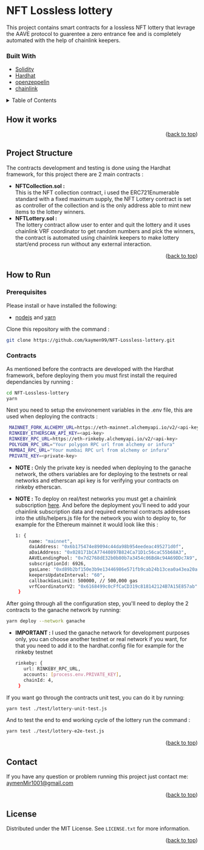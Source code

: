 <div id="top"></div>

<!-- ABOUT THE PROJECT -->

# NFT Lossless lottery

This project contains smart contracts for a lossless NFT lottery that levrage the AAVE protocol to guarentee a zero entrance fee and is completely automated with the help of chainlink keepers.

### Built With

* [Solidity](https://docs.soliditylang.org/)
* [Hardhat](https://hardhat.org/getting-started/)
* [openzeppelin](https://docs.openzeppelin.com)
* [chainlink](https://docs.chain.link/docs/conceptual-overview/)

<details>
  <summary>Table of Contents</summary>
  <ol>
    <li><a href="#how-it-works">How it works</a></li>
    <li><a href="#project-structure">Project structure</a></li>
    <li>
      <a href="#how-to-run">How to Run</a>
      <ul>
       <li><a href="#prerequisites">Prerequisites</a></li>
       <li><a href="#contracts">Contracts</a></li>
      </ul>
    </li>
    <li><a href="#contact">Contact</a></li>
    <li><a href="#license">License</a></li>
  </ol>
</details>

<!-- Working -->

## How it works



<p align="right">(<a href="#top">back to top</a>)</p>

<!-- PROJECT STRUCTURE -->

## Project Structure

The contracts development and testing is done using the Hardhat framework, for this project there are 2 main contracts :
      <ul>
       <li><b>NFTCollection.sol :</b></li>
This is the NFT collection contract, i used the ERC721Enumerable standard with a fixed maximum supply, the NFT Lottery contract is set as  controller of the collection and is the only address able to mint new items to the lottery winners. 
       <li><b>NFTLottery.sol :</b></li>
The lottery contract allow user to enter and quit the lottery and it uses chainlink VRF coordinator to get random numbers and pick the winners, the contract is automated using chainlink keepers to make lottery start/end process run without any external interaction.    
      </ul>
<p align="right">(<a href="#top">back to top</a>)</p>

<!-- USAGE GUIDE -->
## How to Run

### Prerequisites

Please install or have installed the following:
* [nodejs](https://nodejs.org/en/download/) and [yarn](https://classic.yarnpkg.com/en/)

Clone this repository with the command :

   ```sh
   git clone https://github.com/kaymen99/NFT-Lossless-lottery.git
   ```

### Contracts

As mentioned before the contracts are developed with the Hardhat framework, before deploying them you must first install the required dependancies by running :
   ```sh
   cd NFT-Lossless-lottery
   yarn
   ```
   
Next you need to setup the environement variables in the .env file, this are used when deploying the contracts :

   ```sh
    MAINNET_FORK_ALCHEMY_URL=https://eth-mainnet.alchemyapi.io/v2/<api-key>
    RINKEBY_ETHERSCAN_API_KEY=<api-key>
    RINKEBY_RPC_URL=https://eth-rinkeby.alchemyapi.io/v2/<api-key>
    POLYGON_RPC_URL="Your polygon RPC url from alchemy or infura"
    MUMBAI_RPC_URL="Your mumbai RPC url from alchemy or infura"
    PRIVATE_KEY=<private-key>
   ```
* <b>NOTE :</b> Only the private key is needed when deploying to the ganache network, the others variables are for deploying to the testnets or real networks and etherscan api key is for verifying your contracts on rinkeby etherscan.

* <b>NOTE :</b> To deploy on real/test networks you must get a chainlink subscription [here](https://vrf.chain.link). And before the deployment you'll need to add your chainlink subscription data and required external contracts addresses into the utils/helpers.js file for the network you wish to deploy to, for example for the Ethereum mainnet it would look like this :

   ```sh
   1: {
        name: "mainnet",
        daiAddress: "0x6b175474e89094c44da98b954eedeac495271d0f",
        aDaiAddress: "0x028171bCA77440897B824Ca71D1c56caC55b68A3",
        AAVELendingPool: "0x7d2768dE32b0b80b7a3454c06BdAc94A69DDc7A9",
        subscriptionId: 6926,
        gasLane: "0xd89b2bf150e3b9e13446986e571fb9cab24b13cea0a43ea20a6049a85cc807cc", // 30 gwei
        keepersUpdateInterval: "60",
        callbackGasLimit: 500000, // 500,000 gas
        vrfCoordinatorV2: "0x6168499c0cFfCaCD319c818142124B7A15E857ab",
    }
   ```

After going through all the configuration step, you'll need to deploy the 2 contracts to the ganache network by running: 
   ```sh
   yarn deploy --network ganache
   ```
   
* <b>IMPORTANT :</b> I used the ganache network for development purposes only, you can choose another testnet or real network if you want, for that you need to add it to the hardhat.config file for example for the rinkeby testnet  

   ```sh
   rinkeby: {
      url: RINKEBY_RPC_URL,
      accounts: [process.env.PRIVATE_KEY],
      chainId: 4,
    }
   ```

If you want go through the contracts unit test, you can do it by running:
   ```sh
   yarn test ./test/lottery-unit-test.js
   ```
And to test the end to end working cycle of the lottery run the command :
   ```sh
   yarn test ./test/lottery-e2e-test.js
   ```

<p align="right">(<a href="#top">back to top</a>)</p>

<!-- Contact -->
## Contact

If you have any question or problem running this project just contact me: aymenMir1001@gmail.com

<p align="right">(<a href="#top">back to top</a>)</p>


<!-- LICENSE -->
## License

Distributed under the MIT License. See `LICENSE.txt` for more information.

<p align="right">(<a href="#top">back to top</a>)</p>

